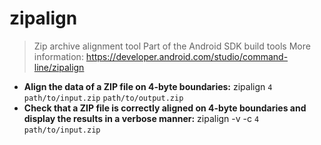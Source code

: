 # zipalign
> Zip archive alignment tool
> Part of the Android SDK build tools
> More information: <https://developer.android.com/studio/command-line/zipalign>
- **Align the data of a ZIP file on 4-byte boundaries:**
zipalign `4` `path/to/input.zip` `path/to/output.zip`
- **Check that a ZIP file is correctly aligned on 4-byte boundaries and display the results in a verbose manner:**
zipalign -v -c `4` `path/to/input.zip`
